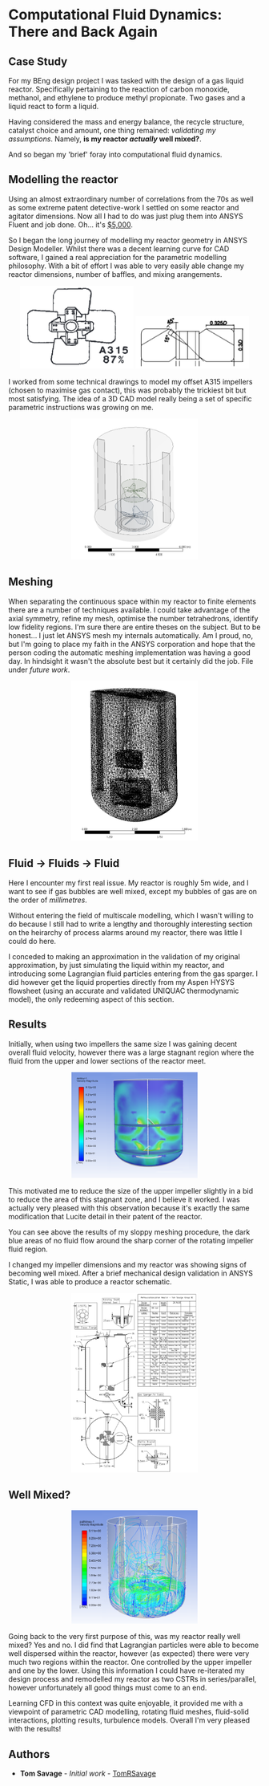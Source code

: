 # Computational Fluid Dynamics: There and Back Again


## Case Study
For my BEng design project I was tasked with the design of a gas liquid reactor. Specifically pertaining to the reaction of carbon monoxide, methanol, and ethylene to produce methyl propionate. Two gases and a liquid react to form a liquid. 

Having considered the mass and energy balance, the recycle structure, catalyst choice and amount, one thing remained: _validating my assumptions_. Namely, **is my reactor _actually_ well mixed?**.

And so began my 'brief' foray into computational fluid dynamics.
   
## Modelling the reactor

Using an almost extraordinary number of correlations from the 70s as well as some extreme patent detective-work I settled on some reactor and agitator dimensions. Now all I had to do was just plug them into ANSYS Fluent and job done. Oh... it's [$5,000](https://catalog.ansys.com/product/5b3bc6857a2f9a5c90d32e78/mixing-guided-proc). 

So I began the long journey of modelling my reactor geometry in ANSYS Design Modeller. Whilst there was a decent learning curve for CAD software, I gained a real appreciation for the parametric modelling philosophy. With a bit of effort I was able to very easily able change my reactor dimensions, number of baffles, and mixing arangements.  

<p align="center">
<img src="/assets/images/impeller.PNG" width="45%"> <img src="/assets/images/imp side.PNG" width="45%">
</p>

I worked from some technical drawings to model my offset A315 impellers (chosen to maximise gas contact), this was probably the trickiest bit but most satisfying. The idea of a 3D CAD model really being a set of specific parametric instructions was growing on me.

<p align="center">
<img src="/assets/images/reactor_model.PNG" width="50%">
</p>

## Meshing

When separating the continuous space within my reactor to finite elements there are a number of techniques available. I could take advantage of the axial symmetry, refine my mesh, optimise the number tetrahedrons, identify low fidelity regions. I'm sure there are entire theses on the subject. But to be honest... I just let ANSYS mesh my internals automatically. Am I proud, no, but I'm going to place my faith in the ANSYS corporation and hope that the person coding the automatic meshing implementation was having a good day. In hindsight it wasn't the absolute best but it certainly did the job. File under _future work_. 

<p align="center">
<img src="/assets/images/mesh.PNG" width="50%">
</p>


## Fluid &rarr; Fluids &rarr; Fluid

Here I encounter my first real issue. My reactor is roughly 5m wide, and I want to see if gas bubbles are well mixed, except my bubbles of gas are on the order of _millimetres_. 

Without entering the field of multiscale modelling, which I wasn't willing to do because I still had to write a lengthy and thoroughly interesting section on the heirarchy of process alarms around my reactor, there was little I could do here.

I conceded to making an approximation in the validation of my original approximation, by just simulating the liquid within my reactor, and introducing some Lagrangian fluid particles entering from the gas sparger. 
I did however get the liquid properties directly from my Aspen HYSYS flowsheet (using an accurate and validated UNIQUAC thermodynamic model), the only redeeming aspect of this section. 

## Results 

Initially, when using two impellers the same size I was gaining decent overall fluid velocity, however there was a large stagnant region where the fluid from the upper and lower sections of the reactor meet.

<p align="center">
<img src="/assets/images/2SAME2.PNG" width="50%">
</p>

This motivated me to reduce the size of the upper impeller slightly in a bid to reduce the area of this stagnant zone, and I believe it worked. 
I was actually very pleased with this observation because it's exactly the same modification that Lucite detail in their patent of the reactor. 

You can see above the results of my sloppy meshing procedure, the dark blue areas of no fluid flow around the sharp corner of the rotating impeller fluid region. 

I changed my impeller dimensions and my reactor was showing signs of becoming well mixed. 
After a brief mechanical design validation in ANSYS Static, I was able to produce a reactor schematic. 

<p align="center">
<img src="/assets/images/drawing.png" width="50%">
</p>


## Well Mixed?

<p align="center">
<img src="/assets/images/CFDPATH.PNG" width="50%">
</p>

Going back to the very first purpose of this, was my reactor really well mixed? 
Yes and no. I did find that Lagrangian particles were able to become well dispersed within the reactor, however (as expected) there were very much two regions within the reactor. One controlled by the upper impeller and one by the lower. 
Using this information I could have re-iterated my design process and remodelled my reactor as two CSTRs in series/parallel, however unfortunately all good things must come to an end. 

Learning CFD in this context was quite enjoyable, it provided me with a viewpoint of parametric CAD modelling, rotating fluid meshes, fluid-solid interactions, plotting results, turbulence models. Overall I'm very pleased with the results!

## Authors

* **Tom Savage** - *Initial work* - [TomRSavage](https://github.com/TomRSavage)
